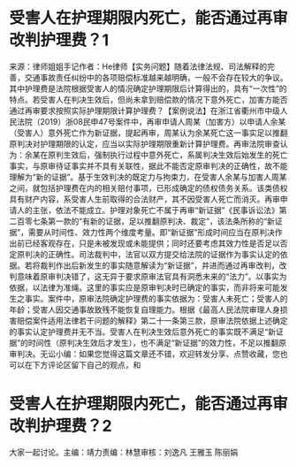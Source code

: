 # 受害人在护理期限内死亡，能否通过再审改判护理费？1

来源：律师姐姐手记作者：He律师【实务问题】随着法律法规、司法解释的完善，交通事故责任纠纷中的各项赔偿标准越来越明确，一般不会存在较大的争议。其中护理费是法院根据受害人的情况确定护理期限后计算得出的，具有“一次性”的特点。若受害人在判决生效后，但尚未拿到赔偿款的情况下意外死亡，加害方能否通过再审要求按照实际护理期限计算护理费？【案例说法】在浙江省衢州市中级人民法院（2019）浙08民申47号案件中，再审申请人周某（加害方）以申请人余某（受害人）意外死亡作为新证据，提起再审，周某认为余某死亡这一事实足以推翻原判决对护理期限的认定，应当以实际护理期限重新计算护理费。再审法院审查认为：余某在原判生效后，强制执行过程中意外死亡，系属判决生效后始发生的死亡事实，与原审待证事实并不具有关联性，据此不能否定原审判决的正确性，故不能理解为“新的证据”。基于生效判决的既定力与拘束力，在受害人余某与加害人周某之间，就包括护理费在内的相关赔付事项，已形成确定的债权债务关系。该类债权具有财产内容，系受害人生前取得的合法财产，其不因受害人死亡而消灭。再审申请人的主张，依法不能成立。护理对象死亡不属于再审“新证据”《民事诉讼法》第二百零七条第一款的“有新的证据，足以推翻原判决、裁定”，该法条所称的“新证据”，需要从时间性、效力性两个维度考量。即“新证据”形成时间应当在原判决作出前已经客观存在，只是未被发现或未能提供；同时还要考虑其效力性是否足以否定原判决的正确性。司法裁判中，法官以双方提交给法院的证据作为事实认定的依据。若将裁判作出后新发生的事实随意解读为“新证据”，并进而通过再审改判，改判意味着原审判决错了，这无异于要求原审法官具有洞悉未来的“法力”。以事实为依据，以法律为准绳。这里的事实应是原审判决时已确定的事实，而非将来可能发生之事实。案件中，原审法院确定护理费的事实依据为：受害人未死亡；受害人的年龄；受害人因交通事故致残不能恢复自理能力。根据《最高人民法院审理人身损害赔偿案件适用法律若干问题的解释》第二十一条第三款，原审法院依据上述确定的事实认定护理费并无不当。受害人在判决生效后意外死亡的事实既不满足“新证据”的时间性（原判决生效后才发生），也不满足“新证据”的效力性，不足以推翻原审判决。无讼小编：如果您觉得这篇文章还不错，欢迎转发分享、点赞收藏，您也可以在下方评论区留下自己的观点，和

# 受害人在护理期限内死亡，能否通过再审改判护理费？2

大家一起讨论。主编：靖力责编：林慧审核：刘逸凡 王雅玉 陈丽娟 

